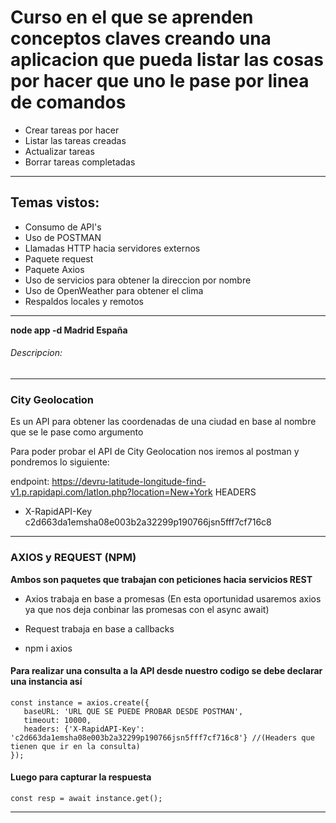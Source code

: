 # Curso en el que se aprenden conceptos claves creando una aplicacion que pueda listar las cosas por hacer que uno le pase por linea de comandos

* Crear tareas por hacer
* Listar las tareas creadas
* Actualizar tareas
* Borrar tareas completadas

-----------------------------------------------------------------------------

## Temas vistos:

* Consumo de API's
* Uso de POSTMAN
* Llamadas HTTP hacia servidores externos
* Paquete request
* Paquete Axios
* Uso de servicios para obtener la direccion por nombre
* Uso de OpenWeather para obtener el clima
* Respaldos locales y remotos 

-----------------------------------------------------------------------------

<b>node app -d Madrid España </b>
###### Descripcion: 

-----------------------------------------------------------------------------

### City Geolocation
Es un API para obtener las coordenadas de una ciudad en base al nombre que se le pase como argumento

Para poder probar el API de City Geolocation nos iremos al postman y pondremos lo siguiente:

endpoint: https://devru-latitude-longitude-find-v1.p.rapidapi.com/latlon.php?location=New+York
HEADERS
- X-RapidAPI-Key c2d663da1emsha08e003b2a32299p190766jsn5fff7cf716c8


-----------------------------------------------------------------------------
### AXIOS y REQUEST (NPM)
<b>Ambos son paquetes que trabajan con peticiones hacia servicios REST</b>

- Axios trabaja en base a promesas (En esta oportunidad usaremos axios ya que nos deja conbinar las promesas con el async await)
- Request trabaja en base a callbacks

- npm i axios

#### Para realizar una consulta a la API desde nuestro codigo se debe declarar una instancia así
```
const instance = axios.create({
   baseURL: 'URL QUE SE PUEDE PROBAR DESDE POSTMAN',
   timeout: 10000, 
   headers: {'X-RapidAPI-Key': 'c2d663da1emsha08e003b2a32299p190766jsn5fff7cf716c8'} //(Headers que tienen que ir en la consulta)
});
```
#### Luego para capturar la respuesta
```
const resp = await instance.get();
```
-----------------------------------------------------------------------------